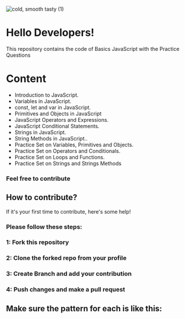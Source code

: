 ![cold, smooth   tasty  (1)](https://github.com/kaziadilmemon/JavaScript-Basics/assets/96164867/c572bd56-ad23-4872-b75f-9ef9a1d69d1e)



# Hello Developers!
This repository contains the code of  Basics JavaScript with the Practice Questions   
#  Content
* Introduction to JavaScript.
* Variables in JavaScript.
* const, let and var in JavaScript.
* Primitives and Objects in JavaScript
* JavaScript Operators and Expressions.
* JavaScript Conditional Statements.
* Strings in JavaScript.
* String Methods in JavaScript..
* Practice Set on Variables, Primitives and Objects.
* Practice Set on Operators and Conditionals.
* Practice Set on Loops and Functions.
* Practice Set on Strings and Strings Methods

### Feel free to contribute 
## How to contribute?
If it's your first time to contribute, here's some help!
### Please follow these steps:
### 1: Fork this repository
### 2: Clone the forked repo from your profile
### 3: Create Branch and add your contribution
### 4: Push changes and make a pull request

## Make sure the pattern for each is like this:



